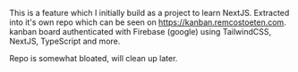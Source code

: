 This is a feature which I initially build as  a project to learn NextJS. Extracted into it's own repo which can be seen on https://kanban.remcostoeten.com. kanban board authenticated with Firebase (google) using TailwindCSS, NextJS, TypeScript and more. 

Repo is somewhat bloated, will clean up later.
